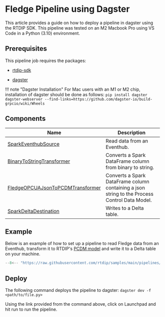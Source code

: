 # Fledge Pipeline using Dagster

This article provides a guide on how to deploy a pipeline in dagster using the RTDIP SDK. This pipeline was tested on an M2 Macbook Pro using VS Code in a Python (3.10) environment.

## Prerequisites
This pipeline job requires the packages:

* [rtdip-sdk](../../../../../getting-started/installation.md#installing-the-rtdip-sdk)

* [dagster](https://docs.dagster.io/getting-started/install)


!!! note "Dagster Installation"
    For Mac users with an M1 or M2 chip, installation of dagster should be done as follows:
    ```
    pip install dagster dagster-webserver --find-links=https://github.com/dagster-io/build-grpcio/wiki/Wheels
    ```

## Components
|Name|Description|
|---------------------------|----------------------|
|[SparkEventhubSource](../../../../code-reference/pipelines/sources/spark/eventhub.md)|Read data from an Eventhub.|
|[BinaryToStringTransformer](../../../../code-reference/pipelines/transformers/spark/binary_to_string.md)|Converts a Spark DataFrame column from binary to string.|
|[FledgeOPCUAJsonToPCDMTransformer](../../../../code-reference/pipelines/transformers/spark/fledge_opcua_json_to_pcdm.md)|Converts a Spark DataFrame column containing a json string to the Process Control Data Model.|
|[SparkDeltaDestination](../../../../code-reference/pipelines/destinations/spark/delta.md)|Writes to a Delta table.|

## Example
Below is an example of how to set up a pipeline to read Fledge data from an Eventhub, transform it to RTDIP's [PCDM model](../../../../../domains/process_control/data_model.md) and write it to a Delta table on your machine.

```python
--8<-- "https://raw.githubusercontent.com/rtdip/samples/main/pipelines/deploy/Fledge-Dagster-Pipeline-Local/pipeline.py"
```

## Deploy
The following command deploys the pipeline to dagster:
`dagster dev -f <path/to/file.py>`

Using the link provided from the command above, click on Launchpad and hit run to run the pipeline.